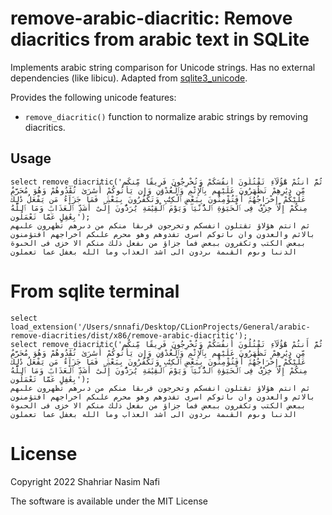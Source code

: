 # remove-arabic-diacritic: Remove diacritics from arabic text in SQLite

Implements arabic string comparison for Unicode strings. Has no external dependencies (like libicu). Adapted
from [sqlite3_unicode](https://github.com/Zensey/sqlite3_unicode).

Provides the following unicode features:

- `remove_diacritic()` function to normalize arabic strings by removing diacritics.

## Usage

```
select remove_diacritic('ثُمَّ أَنتُمْ هَٰٓؤُلَآءِ تَقْتُلُونَ أَنفُسَكُمْ وَتُخْرِجُونَ فَرِيقًا مِّنكُم مِّن دِيَٰرِهِمْ تَظَٰهَرُونَ عَلَيْهِم بِٱلْإِثْمِ وَٱلْعُدْوَٰنِ وَإِن يَأْتُوكُمْ أُسَٰرَىٰ تُفَٰدُوهُمْ وَهُوَ مُحَرَّمٌ عَلَيْكُمْ إِخْرَاجُهُمْۚ أَفَتُؤْمِنُونَ بِبَعْضِ ٱلْكِتَٰبِ وَتَكْفُرُونَ بِبَعْضٍۚ فَمَا جَزَآءُ مَن يَفْعَلُ ذَٰلِكَ مِنكُمْ إِلَّا خِزْىٌ فِى ٱلْحَيَوٰةِ ٱلدُّنْيَاۖ وَيَوْمَ ٱلْقِيَٰمَةِ يُرَدُّونَ إِلَىٰٓ أَشَدِّ ٱلْعَذَابِۗ وَمَا ٱللَّهُ بِغَٰفِلٍ عَمَّا تَعْمَلُون');
ثم انتم هؤلاؤ تقتلون انفسكم وتخرجون فرىقا منكم من دىرهم تظهرون علىهم بالاثم والعدون وان ىاتوكم اسرى تفدوهم وهو محرم علىكم اخراجهم افتؤمنون ببعض الكتب وتكفرون ببعض فما جزاؤ من ىفعل ذلك منكم الا خزى فى الحىوة الدنىا وىوم القىمة ىردون الى اشد العذاب وما الله بغفل عما تعملون
```

# From sqlite terminal

```
select load_extension('/Users/snnafi/Desktop/CLionProjects/General/arabic-remove-diacrities/dist/x86/remove-arabic-diacritic');
select remove_diacritic('ثُمَّ أَنتُمْ هَٰٓؤُلَآءِ تَقْتُلُونَ أَنفُسَكُمْ وَتُخْرِجُونَ فَرِيقًا مِّنكُم مِّن دِيَٰرِهِمْ تَظَٰهَرُونَ عَلَيْهِم بِٱلْإِثْمِ وَٱلْعُدْوَٰنِ وَإِن يَأْتُوكُمْ أُسَٰرَىٰ تُفَٰدُوهُمْ وَهُوَ مُحَرَّمٌ عَلَيْكُمْ إِخْرَاجُهُمْۚ أَفَتُؤْمِنُونَ بِبَعْضِ ٱلْكِتَٰبِ وَتَكْفُرُونَ بِبَعْضٍۚ فَمَا جَزَآءُ مَن يَفْعَلُ ذَٰلِكَ مِنكُمْ إِلَّا خِزْىٌ فِى ٱلْحَيَوٰةِ ٱلدُّنْيَاۖ وَيَوْمَ ٱلْقِيَٰمَةِ يُرَدُّونَ إِلَىٰٓ أَشَدِّ ٱلْعَذَابِۗ وَمَا ٱللَّهُ بِغَٰفِلٍ عَمَّا تَعْمَلُون');
ثم انتم هؤلاؤ تقتلون انفسكم وتخرجون فرىقا منكم من دىرهم تظهرون علىهم بالاثم والعدون وان ىاتوكم اسرى تفدوهم وهو محرم علىكم اخراجهم افتؤمنون ببعض الكتب وتكفرون ببعض فما جزاؤ من ىفعل ذلك منكم الا خزى فى الحىوة الدنىا وىوم القىمة ىردون الى اشد العذاب وما الله بغفل عما تعملون
```

# License

Copyright 2022 Shahriar Nasim Nafi

The software is available under the MIT License